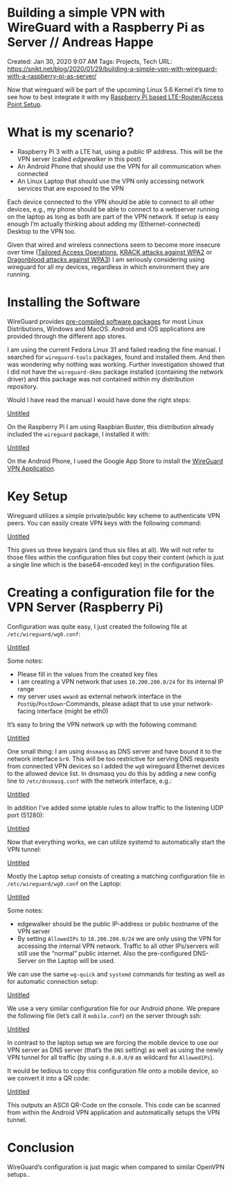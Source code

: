# Building a simple VPN with WireGuard with a Raspberry Pi as Server // Andreas Happe

Created: Jan 30, 2020 9:07 AM
Tags: Projects, Tech
URL: https://snikt.net/blog/2020/01/29/building-a-simple-vpn-with-wireguard-with-a-raspberry-pi-as-server/

Now that wireguard will be part of the upcoming Linux 5.6 Kernel it’s time to see how to best integrate it with my [Raspberry Pi based LTE-Router/Access Point Setup](https://snikt.net/blog/2019/06/22/building-an-lte-access-point-with-a-raspberry-pi/).

# What is my scenario?

- Raspberry Pi 3 with a LTE hat, using a public IP address. This will be the VPN server (called *edgewalker* in this post)
- An Android Phone that should use the VPN for all communication when connected
- An Linux Laptop that should use the VPN only accessing network services that are exposed to the VPN

Each device connected to the VPN should be able to connect to all other devices, e.g., my phone should be able to connect to a webserver running on the laptop as long as both are part of the VPN network. If setup is easy enough I’m actually thinking about adding my (Ethernet-connected) Desktop to the VPN too.

Given that wired and wireless connections seem to become more insecure over time ([Tailored Access Operations](https://en.wikipedia.org/wiki/Tailored_Access_Operations), [KRACK attacks against WPA2](https://www.krackattacks.com/) or [Dragonblood attacks against WPA3](https://arstechnica.com/information-technology/2019/04/serious-flaws-leave-wpa3-vulnerable-to-hacks-that-steal-wi-fi-passwords/)) I am seriously considering using wireguard for all my devices, regardless in which environment they are running.

# Installing the Software

WireGuard provides [pre-compiled software packages](https://www.wireguard.com/install/) for most Linux Distributions, Windows and MacOS. Android and iOS applications are provided through the different app stores.

I am using the current Fedora Linux 31 and failed reading the fine manual. I searched for `wireguard-tools` packages, found and installed them. And then was wondering why nothing was working. Further investigation showed that I did not have the `wireguard-dkms` package installed (containing the network driver) and this package was not contained within my distribution repository.

Would I have read the manual I would have done the right steps:

[Untitled](Building%20a%20simple%20VPN%20with%20WireGuard%20with%20a%20Raspbe%20a4272792063a47719296c41defa23053/Untitled%20Database%20d60fe88e71e44732b941d302ac9e9c3f.csv)

On the Raspberry Pi I am using Raspbian Buster, this distribution already included the `wireguard` package, I installed it with:

[Untitled](Building%20a%20simple%20VPN%20with%20WireGuard%20with%20a%20Raspbe%20a4272792063a47719296c41defa23053/Untitled%20Database%2084d4eda03d13471b80045aaef74664fc.csv)

On the Android Phone, I used the Google App Store to install the [WireGuard VPN Application](https://play.google.com/store/apps/details?id=com.wireguard.android).

# Key Setup

Wireguard utilizes a simple private/public key scheme to authenticate VPN peers. You can easily create VPN keys with the following command:

[Untitled](Building%20a%20simple%20VPN%20with%20WireGuard%20with%20a%20Raspbe%20a4272792063a47719296c41defa23053/Untitled%20Database%201cead0efbd0b4811bd8070bae3d68f7f.csv)

This gives us three keypairs (and thus six files at all). We will not refer to those files within the configuration files but copy their content (which is just a single line which is the base64-encoded key) in the configuration files.

# Creating a configuration file for the VPN Server (Raspberry Pi)

Configuration was quite easy, I just created the following file at `/etc/wireguard/wg0.conf`:

[Untitled](Building%20a%20simple%20VPN%20with%20WireGuard%20with%20a%20Raspbe%20a4272792063a47719296c41defa23053/Untitled%20Database%2086ffbe2372fc4cddb21de52e39da3613.csv)

Some notes:

- Please fill in the values from the created key files
- I am creating a VPN network that uses `10.200.200.0/24` for its internal IP range
- my server uses `wwan0` as external network interface in the `PostUp`/`PostDown`-Commands, please adapt that to use your network-facing interface (might be eth0)

It’s easy to bring the VPN network up with the following command:

[Untitled](Building%20a%20simple%20VPN%20with%20WireGuard%20with%20a%20Raspbe%20a4272792063a47719296c41defa23053/Untitled%20Database%209e7f760a758b4f3da348009db1e264ad.csv)

One small thing: I am using `dnsmasq` as DNS server and have bound it to the network interface `br0`. This will be too restrictive for serving DNS requests from connected VPN devices so I added the `wg0` wireguard Ethernet devices to the allowed device list. In dnsmasq you do this by adding a new config line to `/etc/dnsmasq.conf` with the network interface, e.g.:

[Untitled](Building%20a%20simple%20VPN%20with%20WireGuard%20with%20a%20Raspbe%20a4272792063a47719296c41defa23053/Untitled%20Database%20f5595dbeabe74a6e971485162a5c2e4f.csv)

In addition I’ve added some iptable rules to allow traffic to the listening UDP port (51280):

[Untitled](Building%20a%20simple%20VPN%20with%20WireGuard%20with%20a%20Raspbe%20a4272792063a47719296c41defa23053/Untitled%20Database%204579712d7bb14b59a88ae36b27fc8775.csv)

Now that everything works, we can utilize systemd to automatically start the VPN tunnel:

[Untitled](Building%20a%20simple%20VPN%20with%20WireGuard%20with%20a%20Raspbe%20a4272792063a47719296c41defa23053/Untitled%20Database%200b7dbc84ab72443791bc5a0a11274e33.csv)

Mostly the Laptop setup consists of creating a matching configuration file in `/etc/wireguard/wg0.conf` on the Laptop:

[Untitled](Building%20a%20simple%20VPN%20with%20WireGuard%20with%20a%20Raspbe%20a4272792063a47719296c41defa23053/Untitled%20Database%207e45ff8493b34fa1ade1a84ee8e6af77.csv)

Some notes:

- edgewalker should be the public IP-address or public hostname of the VPN server
- By setting `AllowedIPs` to `10.200.200.0/24` we are only using the VPN for accessing the internal VPN network. Traffic to all other IPs/servers will still use the “normal” public internet. Also the pre-configured DNS-Server on the Laptop will be used.

We can use the same `wg-quick` and `systemd` commands for testing as well as for automatic connection setup:

[Untitled](Building%20a%20simple%20VPN%20with%20WireGuard%20with%20a%20Raspbe%20a4272792063a47719296c41defa23053/Untitled%20Database%207b80b1d9c6324faf8e42408ed27aae3b.csv)

We use a very similar configuration file for our Android phone. We prepare the following file (let’s call it `mobile.conf`) on the server through ssh:

[Untitled](Building%20a%20simple%20VPN%20with%20WireGuard%20with%20a%20Raspbe%20a4272792063a47719296c41defa23053/Untitled%20Database%2037e075f9123d4f9088f16fb3a8531955.csv)

In contrast to the laptop setup we are forcing the mobile device to use our VPN server as DNS server (that’s the `DNS` setting) as well as using the newly VPN tunnel for all traffic (by using `0.0.0.0/0` as wildcard for `AllowedIPs`).

It would be tedious to copy this configuration file onto a mobile device, so we convert it into a QR code:

[Untitled](Building%20a%20simple%20VPN%20with%20WireGuard%20with%20a%20Raspbe%20a4272792063a47719296c41defa23053/Untitled%20Database%2039463337e91740079981ae4a2aef5d08.csv)

This outputs an ASCII QR-Code on the console. This code can be scanned from within the Android VPN application and automatically setups the VPN tunnel.

# Conclusion

WireGuard’s configuration is just magic when compared to similar OpenVPN setups..